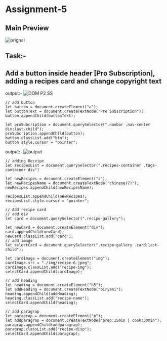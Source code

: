 # Assignment-5
## Main Preview
![orignal](https://user-images.githubusercontent.com/97457589/215742895-cb0662b3-85c0-4811-9ace-9b0f0c666062.png)

## Task:-
## Add a button inside header [Pro Subscription], adding a recipes card and change copyright text
output:-
![DOM P2 SS](https://user-images.githubusercontent.com/97457589/215744447-a6172f77-9ad4-4709-9adf-7cfc6d5f2e32.png)


```
// add button
let button = document.createElement("a");
let buttonText = document.createTextNode("Pro Subscription");
button.appendChild(buttonText);

let proSubcription = document.querySelector(".navbar .nav-center div:last-child");
proSubcription.appendChild(button);
button.classList.add("btn");
button.style.cursor = "pointer";
```

output:-
![output](https://user-images.githubusercontent.com/97457589/215745032-03cbec88-f1f2-437f-a6c0-1b6aefd8d26d.png)

```
// adding Receipe
let recipesList = document.querySelector(".recipes-container .tags-container div")

let newRecipes = document.createElement("a");
let newRecipesName = document.createTextNode("chinese(7)");
newRecipes.appendChild(newRecipesName);

recipesList.appendChild(newRecipes);
recipesList.style.cursor = "pointer";

// Add recipe card
// add div
let card = document.querySelector(".recipe-gallery");

let newCard = document.createElement("div");
card.appendChild(newCard);
newCard.classList.add("card");
// add image
let selectCard = document.querySelector(".recipe-gallery .card:last-child");

let cardImage = document.createElement("img");
cardImage.src = "./img/recipe-6.jpeg";
cardImage.classList.add("recipe-img");
selectCard.appendChild(cardImage);

// add heading 
let heading = document.createElement("h5");
let addHeading = document.createTextNode("biryani");
heading.appendChild(addHeading);
heading.classList.add("recipe-name");
selectCard.appendChild(heading);

// add paragrap
let paragrap = document.createElement("p");
let addparagrap = document.createTextNode("prep:15min | cook:30min");
paragrap.appendChild(addparagrap);
paragrap.classList.add("recipe-disp");
selectCard.appendChild(paragrap);

```
